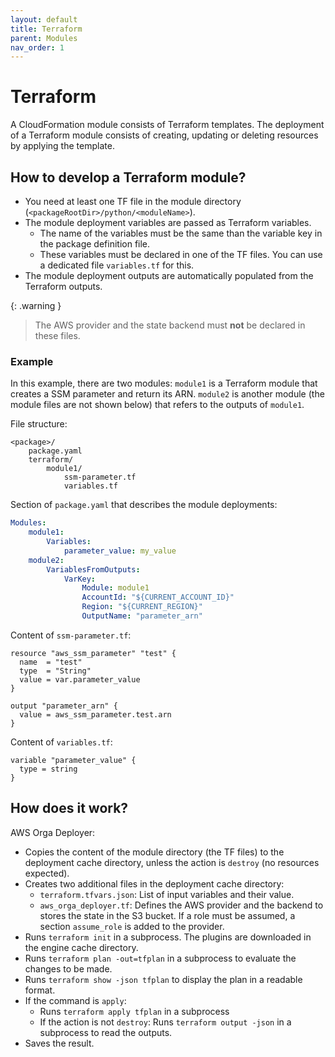 ```yaml
---
layout: default
title: Terraform
parent: Modules
nav_order: 1
---
```


# Terraform

A CloudFormation module consists of Terraform templates. The deployment of a Terraform module consists of creating, updating or deleting resources by applying the template.

## How to develop a Terraform module?

* You need at least one TF file in the module directory (`<packageRootDir>/python/<moduleName>`).
* The module deployment variables are passed as Terraform variables.
    * The name of the variables must be the same than the variable key in the package definition file.
    * These variables must be declared in one of the TF files. You can use a dedicated file `variables.tf` for this.
* The module deployment outputs are automatically populated from the Terraform outputs.

{: .warning }
> The AWS provider and the state backend must **not** be declared in these files.

### Example

In this example, there are two modules: `module1` is a Terraform module that creates a SSM parameter and return its ARN. `module2` is another module (the module files are not shown below) that refers to the outputs of `module1`.

File structure:

```text
<package>/
    package.yaml
    terraform/
        module1/
            ssm-parameter.tf
            variables.tf
```

Section of `package.yaml` that describes the module deployments:

```yaml
Modules:
    module1:
        Variables:
            parameter_value: my_value
    module2:
        VariablesFromOutputs:
            VarKey:
                Module: module1
                AccountId: "${CURRENT_ACCOUNT_ID}"
                Region: "${CURRENT_REGION}"
                OutputName: "parameter_arn"
```

Content of `ssm-parameter.tf`:

```hcl
resource "aws_ssm_parameter" "test" {
  name  = "test"
  type  = "String"
  value = var.parameter_value
}

output "parameter_arn" {
  value = aws_ssm_parameter.test.arn
}
```

Content of `variables.tf`:

```hcl
variable "parameter_value" {
  type = string
}
```

## How does it work?

AWS Orga Deployer:

* Copies the content of the module directory (the TF files) to the deployment cache directory, unless the action is `destroy` (no resources expected).
* Creates two additional files in the deployment cache directory:
    * `terraform.tfvars.json`: List of input variables and their value.
    * `aws_orga_deployer.tf`: Defines the AWS provider and the backend to stores the state in the S3 bucket. If a role must be assumed, a section `assume_role` is added to the provider.
* Runs `terraform init` in a subprocess. The plugins are downloaded in the engine cache directory.
* Runs `terraform plan -out=tfplan` in a subprocess to evaluate the changes to be made.
* Runs `terraform show -json tfplan` to display the plan in a readable format.
* If the command is `apply`:
    * Runs `terraform apply tfplan` in a subprocess
    * If the action is not `destroy`: Runs `terraform output -json` in a subprocess to read the outputs.
* Saves the result.
